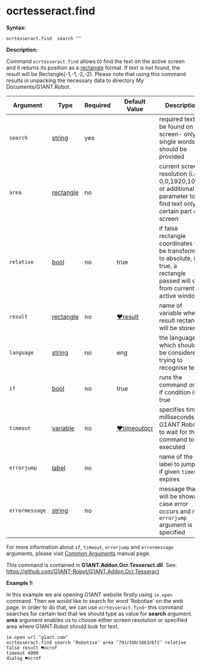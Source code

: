 # ocrtesseract.find

**Syntax:**

```G1ANT
ocrtesseract.find  search ‴‴ 
```

**Description:**

Command `ocrtesseract.find` allows to find the text on the active screen and it returns its position as a [rectangle](https://github.com/G1ANT-Robot/G1ANT.Manual/blob/master/G1ANT-Language/Structures/rectangle.md)  format. If text is not found, the result will be Rectangle(-1,-1,-2,-2). Please note that using this command results in unpacking the necessary data to directory My Documents/G1ANT.Robot.

| Argument | Type | Required | Default Value | Description |
| -------- | ---- | -------- | ------------- | ----------- |
|`search`| [string](https://github.com/G1ANT-Robot/G1ANT.Manual/blob/master/G1ANT-Language/Structures/string.md) | yes |  | required text to be found on the screen- only single words should be provided |
|`area`| [rectangle](https://github.com/G1ANT-Robot/G1ANT.Manual/blob/master/G1ANT-Language/Structures/rectangle.md) | no |  | current screen resolution (i.e. 0,0,1920,1080) or additional parameter to find text only in certain part of screen |
|`relative`| [bool](https://github.com/G1ANT-Robot/G1ANT.Manual/blob/master/G1ANT-Language/Structures/bool.md) | no | true | if false rectangle coordinates will be transformed to absolute, if true, a rectangle passed will crop from current active window |
|`result`| [rectangle](https://github.com/G1ANT-Robot/G1ANT.Manual/blob/master/G1ANT-Language/Structures/rectangle.md) | no |  [♥result](https://github.com/G1ANT-Robot/G1ANT.Manual/blob/master/G1ANT-Language/Common-Arguments.md)  | name of variable where result rectangle will be stored |
|`language`| [string](https://github.com/G1ANT-Robot/G1ANT.Manual/blob/master/G1ANT-Language/Structures/string.md) | no | eng | the language which should be considered trying to recognise text |
|`if`| [bool](https://github.com/G1ANT-Robot/G1ANT.Manual/blob/master/G1ANT-Language/Structures/bool.md) | no | true | runs the command only if condition is true |
|`timeout`| [variable](https://github.com/G1ANT-Robot/G1ANT.Manual/blob/master/G1ANT-Language/Special-Characters/variable.md) | no | [♥timeoutocr](https://github.com/G1ANT-Robot/G1ANT.Manual/blob/master/G1ANT-Language/Variables/Special-Variables.md) | specifies time in milliseconds for G1ANT.Robot to wait for the command to be executed |
|`errorjump` | [label](https://github.com/G1ANT-Robot/G1ANT.Manual/blob/master/G1ANT-Language/Structures/label.md) | no | | name of the label to jump to if given `timeout` expires |
|`errormessage`| [string](https://github.com/G1ANT-Robot/G1ANT.Manual/blob/master/G1ANT-Language/Structures/string.md) | no |  | message that will be shown in case error occurs and no `errorjump` argument is specified |

For more information about `if`, `timeout`, `errorjump` and `errormessage` arguments, please visit [Common Arguments](https://github.com/G1ANT-Robot/G1ANT.Manual/blob/master/G1ANT-Language/Common-Arguments.md)  manual page.

This command is contained in **G1ANT.Addon.Ocr.Tesseract.dll**.
See: https://github.com/G1ANT-Robot/G1ANT.Addon.Ocr.Tesseract

**Example 1:**

In this example we are opening G1ANT website firstly using `ie.open` command. Then we would like to search for word 'Robotise' on the web page. In order to do that, we can use `ocrtesseract.find`- this command searches for certain text that we should type as value for **search** argument. **area** argument enables us to choose either screen resolution or specified area where G1ANT.Robot should look for text.

```G1ANT
ie.open url ‴g1ant.com‴
ocrtesseract.find search ‴Robotise‴ area ‴791⫽340⫽1663⫽672‴ relative false result ♥ocrof 
timeout 4000
dialog ♥ocrof 
```


